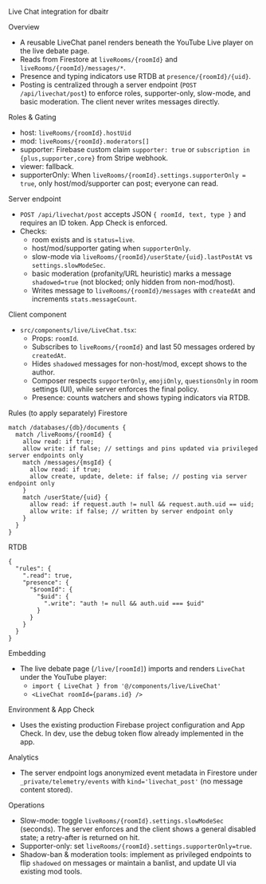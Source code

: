 Live Chat integration for dbaitr

Overview
- A reusable LiveChat panel renders beneath the YouTube Live player on the live debate page.
- Reads from Firestore at `liveRooms/{roomId}` and `liveRooms/{roomId}/messages/*`.
- Presence and typing indicators use RTDB at `presence/{roomId}/{uid}`.
- Posting is centralized through a server endpoint (`POST /api/livechat/post`) to enforce roles, supporter-only, slow-mode, and basic moderation. The client never writes messages directly.

Roles & Gating
- host: `liveRooms/{roomId}.hostUid`
- mod: `liveRooms/{roomId}.moderators[]`
- supporter: Firebase custom claim `supporter: true` or `subscription in {plus,supporter,core}` from Stripe webhook.
- viewer: fallback.
- supporterOnly: When `liveRooms/{roomId}.settings.supporterOnly = true`, only host/mod/supporter can post; everyone can read.

Server endpoint
- `POST /api/livechat/post` accepts JSON `{ roomId, text, type }` and requires an ID token. App Check is enforced.
- Checks:
  - room exists and is `status=live`.
  - host/mod/supporter gating when `supporterOnly`.
  - slow-mode via `liveRooms/{roomId}/userState/{uid}.lastPostAt` vs `settings.slowModeSec`.
  - basic moderation (profanity/URL heuristic) marks a message `shadowed=true` (not blocked; only hidden from non-mod/host).
  - Writes message to `liveRooms/{roomId}/messages` with `createdAt` and increments `stats.messageCount`.

Client component
- `src/components/live/LiveChat.tsx`:
  - Props: `roomId`.
  - Subscribes to `liveRooms/{roomId}` and last 50 messages ordered by `createdAt`.
  - Hides `shadowed` messages for non-host/mod, except shows to the author.
  - Composer respects `supporterOnly`, `emojiOnly`, `questionsOnly` in room settings (UI), while server enforces the final policy.
  - Presence: counts watchers and shows typing indicators via RTDB.

Rules (to apply separately)
Firestore
```
match /databases/{db}/documents {
  match /liveRooms/{roomId} {
    allow read: if true;
    allow write: if false; // settings and pins updated via privileged server endpoints only
    match /messages/{msgId} {
      allow read: if true;
      allow create, update, delete: if false; // posting via server endpoint only
    }
    match /userState/{uid} {
      allow read: if request.auth != null && request.auth.uid == uid;
      allow write: if false; // written by server endpoint only
    }
  }
}
```

RTDB
```
{
  "rules": {
    ".read": true,
    "presence": {
      "$roomId": {
        "$uid": {
          ".write": "auth != null && auth.uid === $uid"
        }
      }
    }
  }
}
```

Embedding
- The live debate page (`/live/[roomId]`) imports and renders `LiveChat` under the YouTube player:
  - `import { LiveChat } from '@/components/live/LiveChat'`
  - `<LiveChat roomId={params.id} />`

Environment & App Check
- Uses the existing production Firebase project configuration and App Check. In dev, use the debug token flow already implemented in the app.

Analytics
- The server endpoint logs anonymized event metadata in Firestore under `_private/telemetry/events` with `kind='livechat_post'` (no message content stored).

Operations
- Slow-mode: toggle `liveRooms/{roomId}.settings.slowModeSec` (seconds). The server enforces and the client shows a general disabled state; a retry-after is returned on hit.
- Supporter-only: set `liveRooms/{roomId}.settings.supporterOnly=true`.
- Shadow-ban & moderation tools: implement as privileged endpoints to flip `shadowed` on messages or maintain a banlist, and update UI via existing mod tools.
